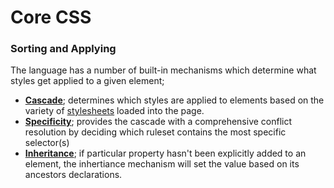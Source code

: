 # Core CSS

### Sorting and Applying

The language has a number of built-in mechanisms which determine what styles get applied to a given element;

- [**Cascade**](./cascade); determines which styles are applied to elements based on the variety of [stylesheets](./types-of-stylesheets/) loaded into the page.
- [**Specificity**](./specificity); provides the cascade with a comprehensive conflict resolution by deciding which ruleset contains the most specific selector(s)
- [**Inheritance**](./inheritance); if particular property hasn't been explicitly added to an element, the inhertiance mechanism will set the value based on its ancestors declarations.
